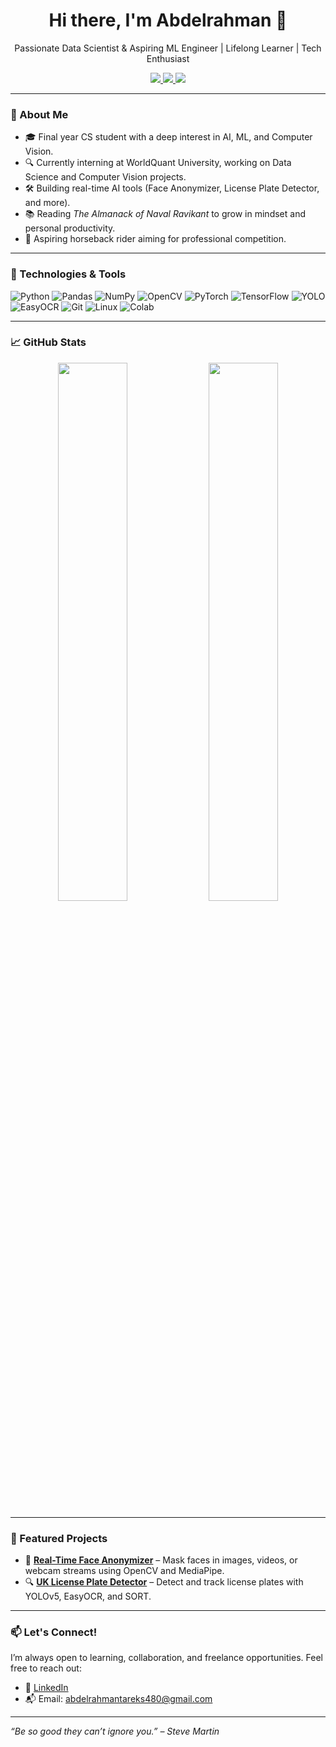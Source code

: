 <!-- Profile README -->

<h1 align="center">Hi there, I'm Abdelrahman 👋</h1>

<p align="center">
  Passionate Data Scientist & Aspiring ML Engineer | Lifelong Learner | Tech Enthusiast
</p>

<p align="center">
  <a href="https://www.linkedin.com/in/abdelrahman-tk/" target="_blank">
    <img src="https://img.shields.io/badge/LinkedIn-blue?style=flat&logo=linkedin" />
  </a>
  <a href="mailto:abdelrahmantareks480@gmail.com">
    <img src="https://img.shields.io/badge/Email-D14836?style=flat&logo=gmail&logoColor=white" />
  </a>
  <a href="https://github.com/Abdelrahman-Awd">
    <img src="https://img.shields.io/github/followers/Abdelrahman-Awd?label=Follow&style=social" />
  </a>
</p>

---

### 🧠 About Me

- 🎓 Final year CS student with a deep interest in AI, ML, and Computer Vision.
- 🔍 Currently interning at WorldQuant University, working on Data Science and Computer Vision projects.
- 🛠️ Building real-time AI tools (Face Anonymizer, License Plate Detector, and more).
- 📚 Reading *The Almanack of Naval Ravikant* to grow in mindset and personal productivity.
- 🏇 Aspiring horseback rider aiming for professional competition.

---

### 🔧 Technologies & Tools

![Python](https://img.shields.io/badge/-Python-333333?style=flat&logo=python)
![Pandas](https://img.shields.io/badge/-Pandas-150458?style=flat&logo=pandas)
![NumPy](https://img.shields.io/badge/-NumPy-013243?style=flat&logo=numpy)
![OpenCV](https://img.shields.io/badge/-OpenCV-5C3EE8?style=flat&logo=opencv)
![PyTorch](https://img.shields.io/badge/-PyTorch-EE4C2C?style=flat&logo=pytorch)
![TensorFlow](https://img.shields.io/badge/-TensorFlow-FF6F00?style=flat&logo=tensorflow)
![YOLO](https://img.shields.io/badge/-YOLO-000000?style=flat&logo=github)
![EasyOCR](https://img.shields.io/badge/-EasyOCR-222222?style=flat)
![Git](https://img.shields.io/badge/-Git-F05032?style=flat&logo=git)
![Linux](https://img.shields.io/badge/-Linux-FCC624?style=flat&logo=linux)
![Colab](https://img.shields.io/badge/-Colab-F9AB00?style=flat&logo=googlecolab)

---

### 📈 GitHub Stats

<p align="center">
  <img src="https://github-readme-stats.vercel.app/api?username=Abdelrahman-Awd&show_icons=true&theme=radical" width="47%" />
  <img src="https://github-readme-streak-stats.herokuapp.com/?user=Abdelrahman-Awd&theme=radical" width="47%" />
</p>

---

### 🚀 Featured Projects

- 🔲 **[Real-Time Face Anonymizer](https://github.com/Abdelrahman-Awd/face-anonymizer)** – Mask faces in images, videos, or webcam streams using OpenCV and MediaPipe.
- 🔍 **[UK License Plate Detector](https://github.com/Abdelrahman-Awd/UK-License-Plate-Recognition)** – Detect and track license plates with YOLOv5, EasyOCR, and SORT.


---

### 📫 Let's Connect!

I’m always open to learning, collaboration, and freelance opportunities. Feel free to reach out:

- 💼 [LinkedIn](https://www.linkedin.com/in/abdelrahman-tk/)
- 📬 Email: abdelrahmantareks480@gmail.com


---

_“Be so good they can’t ignore you.” – Steve Martin_
